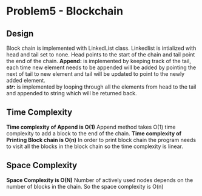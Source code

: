 # Problem5 - Blockchain
## Design
Block chain is implemented with LinkedList class. Linkedlist is intialized with head and tail set to none. Head points to the start of the chain and tail point the end of the chain.
**Append:** is implemented by keeping track of the tail, each time new element needs to be appended will be added by pointing the next of tail to new element and tail will be updated to point to the newly added element.  
**_str_:** is implemented by looping through all the elements from head to the tail and appended to string which will be returned back. 
## Time Complexity
**Time complexity of Append is O(1)** 
Append method takes O(1) time complexity to add a block to the end of the chain.
**Time complexity of Printing Block chain is O(n)** 
In order to print block chain the program needs to visit all the blocks in the block chain so the time complexity is linear.
## Space Complexity
**Space Complexity is O(N)**
Number of actively used nodes depends on the number of blocks in the chain. So the space complexity is O(n)